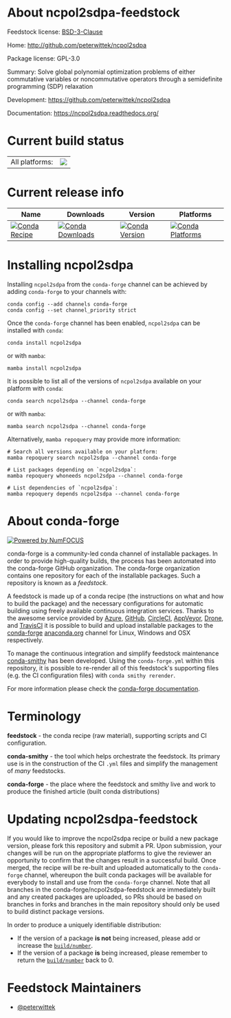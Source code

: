 About ncpol2sdpa-feedstock
==========================

Feedstock license: [BSD-3-Clause](https://github.com/conda-forge/ncpol2sdpa-feedstock/blob/main/LICENSE.txt)

Home: http://github.com/peterwittek/ncpol2sdpa

Package license: GPL-3.0

Summary: Solve global polynomial optimization problems of either commutative variables or noncommutative operators through a semidefinite programming (SDP) relaxation

Development: https://github.com/peterwittek/ncpol2sdpa

Documentation: https://ncpol2sdpa.readthedocs.org/

Current build status
====================


<table><tr><td>All platforms:</td>
    <td>
      <a href="https://dev.azure.com/conda-forge/feedstock-builds/_build/latest?definitionId=5630&branchName=main">
        <img src="https://dev.azure.com/conda-forge/feedstock-builds/_apis/build/status/ncpol2sdpa-feedstock?branchName=main">
      </a>
    </td>
  </tr>
</table>

Current release info
====================

| Name | Downloads | Version | Platforms |
| --- | --- | --- | --- |
| [![Conda Recipe](https://img.shields.io/badge/recipe-ncpol2sdpa-green.svg)](https://anaconda.org/conda-forge/ncpol2sdpa) | [![Conda Downloads](https://img.shields.io/conda/dn/conda-forge/ncpol2sdpa.svg)](https://anaconda.org/conda-forge/ncpol2sdpa) | [![Conda Version](https://img.shields.io/conda/vn/conda-forge/ncpol2sdpa.svg)](https://anaconda.org/conda-forge/ncpol2sdpa) | [![Conda Platforms](https://img.shields.io/conda/pn/conda-forge/ncpol2sdpa.svg)](https://anaconda.org/conda-forge/ncpol2sdpa) |

Installing ncpol2sdpa
=====================

Installing `ncpol2sdpa` from the `conda-forge` channel can be achieved by adding `conda-forge` to your channels with:

```
conda config --add channels conda-forge
conda config --set channel_priority strict
```

Once the `conda-forge` channel has been enabled, `ncpol2sdpa` can be installed with `conda`:

```
conda install ncpol2sdpa
```

or with `mamba`:

```
mamba install ncpol2sdpa
```

It is possible to list all of the versions of `ncpol2sdpa` available on your platform with `conda`:

```
conda search ncpol2sdpa --channel conda-forge
```

or with `mamba`:

```
mamba search ncpol2sdpa --channel conda-forge
```

Alternatively, `mamba repoquery` may provide more information:

```
# Search all versions available on your platform:
mamba repoquery search ncpol2sdpa --channel conda-forge

# List packages depending on `ncpol2sdpa`:
mamba repoquery whoneeds ncpol2sdpa --channel conda-forge

# List dependencies of `ncpol2sdpa`:
mamba repoquery depends ncpol2sdpa --channel conda-forge
```


About conda-forge
=================

[![Powered by
NumFOCUS](https://img.shields.io/badge/powered%20by-NumFOCUS-orange.svg?style=flat&colorA=E1523D&colorB=007D8A)](https://numfocus.org)

conda-forge is a community-led conda channel of installable packages.
In order to provide high-quality builds, the process has been automated into the
conda-forge GitHub organization. The conda-forge organization contains one repository
for each of the installable packages. Such a repository is known as a *feedstock*.

A feedstock is made up of a conda recipe (the instructions on what and how to build
the package) and the necessary configurations for automatic building using freely
available continuous integration services. Thanks to the awesome service provided by
[Azure](https://azure.microsoft.com/en-us/services/devops/), [GitHub](https://github.com/),
[CircleCI](https://circleci.com/), [AppVeyor](https://www.appveyor.com/),
[Drone](https://cloud.drone.io/welcome), and [TravisCI](https://travis-ci.com/)
it is possible to build and upload installable packages to the
[conda-forge](https://anaconda.org/conda-forge) [anaconda.org](https://anaconda.org/)
channel for Linux, Windows and OSX respectively.

To manage the continuous integration and simplify feedstock maintenance
[conda-smithy](https://github.com/conda-forge/conda-smithy) has been developed.
Using the ``conda-forge.yml`` within this repository, it is possible to re-render all of
this feedstock's supporting files (e.g. the CI configuration files) with ``conda smithy rerender``.

For more information please check the [conda-forge documentation](https://conda-forge.org/docs/).

Terminology
===========

**feedstock** - the conda recipe (raw material), supporting scripts and CI configuration.

**conda-smithy** - the tool which helps orchestrate the feedstock.
                   Its primary use is in the construction of the CI ``.yml`` files
                   and simplify the management of *many* feedstocks.

**conda-forge** - the place where the feedstock and smithy live and work to
                  produce the finished article (built conda distributions)


Updating ncpol2sdpa-feedstock
=============================

If you would like to improve the ncpol2sdpa recipe or build a new
package version, please fork this repository and submit a PR. Upon submission,
your changes will be run on the appropriate platforms to give the reviewer an
opportunity to confirm that the changes result in a successful build. Once
merged, the recipe will be re-built and uploaded automatically to the
`conda-forge` channel, whereupon the built conda packages will be available for
everybody to install and use from the `conda-forge` channel.
Note that all branches in the conda-forge/ncpol2sdpa-feedstock are
immediately built and any created packages are uploaded, so PRs should be based
on branches in forks and branches in the main repository should only be used to
build distinct package versions.

In order to produce a uniquely identifiable distribution:
 * If the version of a package **is not** being increased, please add or increase
   the [``build/number``](https://docs.conda.io/projects/conda-build/en/latest/resources/define-metadata.html#build-number-and-string).
 * If the version of a package **is** being increased, please remember to return
   the [``build/number``](https://docs.conda.io/projects/conda-build/en/latest/resources/define-metadata.html#build-number-and-string)
   back to 0.

Feedstock Maintainers
=====================

* [@peterwittek](https://github.com/peterwittek/)

